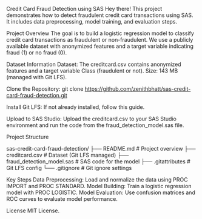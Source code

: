 Credit Card Fraud Detection using SAS
Hey there! This project demonstrates how to detect fraudulent credit card transactions using SAS. It includes data preprocessing, model training, and evaluation steps.

Project Overview
The goal is to build a logistic regression model to classify credit card transactions as fraudulent or non-fraudulent. We use a publicly available dataset with anonymized features and a target variable indicating fraud (1) or no fraud (0).

Dataset Information
Dataset: The creditcard.csv contains anonymized features and a target variable Class (fraudulent or not).
Size: 143 MB (managed with Git LFS).

Clone the Repository:
git clone https://github.com/zenithbhatt/sas-credit-card-fraud-detection.git

Install Git LFS: If not already installed, follow this guide.

Upload to SAS Studio: Upload the creditcard.csv to your SAS Studio environment and run the code from the fraud_detection_model.sas file.

Project Structure

sas-credit-card-fraud-detection/
├── README.md                  # Project overview
├── creditcard.csv             # Dataset (Git LFS managed)
├── fraud_detection_model.sas  # SAS code for the model
├── .gitattributes             # Git LFS config
└── .gitignore                 # Git ignore settings

Key Steps
Data Preprocessing: Load and normalize the data using PROC IMPORT and PROC STANDARD.
Model Building: Train a logistic regression model with PROC LOGISTIC.
Model Evaluation: Use confusion matrices and ROC curves to evaluate model performance.

License
MIT License.